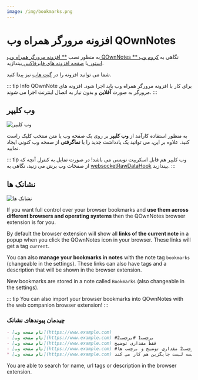 ```yaml
---
image: /img/bookmarks.png
---
```


# افزونه مرورگر همراه وب QOwnNotes

به منظور نصب [ ** افزونه مرورگر همراه وب QOwnNotes ** ](https://github.com/qownnotes/web-companion/) نگاهی به [ کروم وب استور ](https://chrome.google.com/webstore/detail/qownnotes-web-companion/pkgkfnampapjbopomdpnkckbjdnpkbkp) یا [ صفحه افزونه های فایرفاکس ](https://addons.mozilla.org/firefox/addon/qownnotes-web-companion) بیندازید.

شما می توانید افزونه را در [گیت هاب](https://github.com/qownnotes/web-companion/) نیز پیدا کنید.

::: tip Info
QOwnNote برای کار با افزونه مرورگر همراه وب باید اجرا شود. افزونه های مرورگر به صورت **آفلاین** و بدون نیاز به اتصال اینترنت اجرا می شوند.
:::

## وب کلیپر

![وب کلیپر](/img/web-clipper.png)

به منظور استفاده کارآمد از **وب کلیپر** بر روی یک صفحه وب یا متن منتخب کلیک راست کنید.  علاوه بر این، می توانید یک یادداشت جدید را با **نماگرفتی** از صفحه وب کنونی ایجاد نمایید.

::: tip
وب کلیپر هم قابل اسکریپت نویسی می باشد! در صورت تمایل به کنترل آنچه که از صفحات وب برش می زنید، نگاهی به [websocketRawDataHook](../scripting/hooks.md#websocketrawdatahook) بیندازید.
:::

## نشانک ها

![نشانک ها](/img/bookmarks.png)

If you want full control over your browser bookmarks and **use them across different browsers and operating systems** then the QOwnNotes browser extension is for you.

By default the browser extension will show all **links of the current note** in a popup when you click the QOwnNotes icon in your browser. These links will get a tag `current`.

You can also **manage your bookmarks in notes** with the note tag `bookmarks` (changeable in the settings). These links can also have tags and a description that will be shown in the browser extension.

New bookmarks are stored in a note called `Bookmarks` (also changeable in the settings).

::: tip
You can also import your browser bookmarks into QOwnNotes with the web companion browser extension!
:::

### چیدمان پیوندهای نشانک

```markdown
- [نام صفحه وب](https://www.example.com)
- [نام صفحه وب](https://www.example.com) #برچسب1 #برچسب2
- [نام صفحه وب](https://www.example.com) فقط مقداری توضیح
- [نام صفحه وب](https://www.example.com) #برچسب1 #برچسب2 مقداری توضیح و برچسب ها
* [نام صفحه وب](https://www.example.com) نویسه لیست جایگزین هم کار می کند
```

You are able to search for name, url tags or description in the browser extension.
